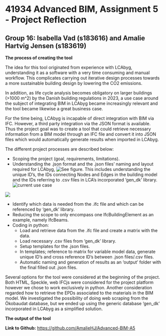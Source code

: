 # 41934 Advanced BIM, Assignment 5 - Project Reflection
## Group 16: Isabella Vad (s183616) and Amalie Hartvig Jensen (s183619)

**The process of creating the tool**

The idea for this tool originated from experience with LCAbyg, understanding it as a software with a very time consuming and manual workflow. This complicates carrying out iterative design processes towards a more sustainable building design by lowering the CO2 emissions.   

In addition, as life cycle analysis becomes obligatory on larger buildings (>1000 m^2) by the Danish building regulations in 2023, a use case around the subject of integrating BIM in LCAbyg became increasingly relevant and the tool became likewise a great business case. 

For the time being, LCAbyg is incapable of direct integration with BIM via IFC. However, a third party integration via the JSON format is available. 
Thus the project goal was to create a tool that could retrieve necessary information from a BIM model through an IFC file and convert it into JSON files which would automatically generate results when imported in LCAbyg. 

The different project processes are described below:
- Scoping the project (goal, requirements, limitations). 
- Understanding the .json format and the .json files’ naming and layout required for LCAbyg, ![See figure](NodesEdges). This includes understanding the unique ID’s, the IDs connecting Nodes and Edges in the building model and the IDs referring to .csv files in LCA’s incorporated ‘gen_dk’ library.   
![current use case](diagram_before)
<img src=" NodesEdges.svg">

- Identify which data is needed from the .ifc file and which can be referenced by ‘gen_dk’ library. 
- Reducing the scope to only encompass one IfcBuildingElement as an example, namely IfcBeams.   
- Coding in python:
  - Load and retrieve data from the .ifc file and create a matrix with the data.
  - Load necessary .csv files from ‘gen_dk’ library.
  - Setup templates for the .json files. 
  - In templates; reference to matrix for variable model data, generate unique ID’s and cross reference ID’s between .json files/.csv files.   
  - Automatic naming and generation of results as an ‘output’ folder with the final filled out .json files. 

Several options for the tool were considered at the beginning of the project. Both HTML, Speckle, web IFCjs were considered for the project platform however we chose to work exclusively in python. 
Another consideration regarded how to retrieve the EPDs associated to the materials in the BIM model. We investigated the possibility of doing web scraping from the Ökobaudat database, but we ended up using the generic database ‘gen_dk’ incorporated in LCAbyg as a simplified solution.

**The output of the tool**








**Link to Github:** https://github.com/AmalieHJ/Advanced-BIM-A5
